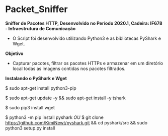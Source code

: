 # Packet_Sniffer
**Sniffer de Pacotes HTTP, Desenvolvido no Período 2020.1, Cadeira: IF678 - Infraestrutura de Comunicação**

- O Script foi desenvolvido utilizando Python3 e as bibliotecas PyShark e Wget.

**Objetivo**

- Capturar pacotes, filtrar os pacotes HTTPs e armazenar em um diretório local todas as imagens contidas nos pacotes filtrados.


**Instalando o PyShark e Wget**

$ sudo apt-get install python3-pip

$ sudo apt-get update -y && sudo apt-get install -y tshark

$ sudo pip3 install wget

$ python3 -m pip install pyshark
  *OU*
$ git clone https://github.com/KimiNewt/pyshark.git && cd pyshark/src && sudo python3 setup.py install
